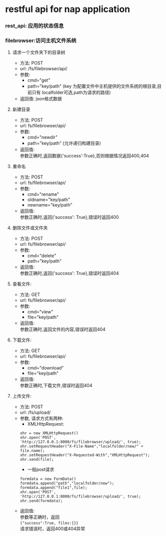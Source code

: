 restful api for nap application
===============================

### rest_api: 应用的状态信息


### filebrowser:访问主机文件系统
1. 请求一个文件夹下的目录树  
	* 方法: POST  
  	* url: /fs/filebrowser/api/  
  	* 参数:
		* cmd="get"
    	* path="key/path" (key 为配置文件中主机提供的文件系统的根目录,目前只有		localfolder可选,path为请求的路径)  
  	* 返回值: json格式数据  

2. 新建目录
	* 方法: POST  
  	* url: fs/filebrowser/api/   
  	* 参数:
    	* cmd="newdir"
		* path="key/path" (允许递归构建目录)
  	* 返回值:  
    参数正确时,返回数据{'success':True},否则根据情况返回400,404  

3. 重命名
  	* 方法: POST  
  	* url: fs/filebrowser/api/  
  	* 参数:
    	* cmd="rename"
		* oldname="key/path"
		* newname="key/path"
  	* 返回值:  
    参数正确时,返回{'success': True},错误时返回400    

4. 删除文件或文件夹  
  	* 方法: POST  
  	* url: fs/filebrowser/api/  
  	* 参数:
    	* cmd="delete"
		* path="key/path"
  	* 返回值:  
    参数正确时,返回{'success': True},错误时返回404  

5. 查看文件:
  	* 方法: GET  
  	* url: fs/filebrowser/api/  
  	* 参数:
    	* cmd="view"
		* file="key/path"
  	* 返回值:  
    参数正确时,返回文件的内容,错误时返回404  

6. 下载文件:
  	* 方法: GET  
  	* url: fs/filebrowser/api/  
  	* 参数:   
    	* cmd="download"
		* file="key/path"
  	* 返回值:   
    参数正确时,下载文件,错误时返回404   
7. 上传文件:  
	* 方法: POST
	* url: /fs/upload/
	* 参数, 请求方式有两种:
		* XMLHttpRequest:  
		```
		xhr = new XMLHttpRequest()
		xhr.open('POST', 'http://127.0.0.1:8000/fs/filebrowser/upload/', true);
		xhr.setRequestHeader("X-File-Name","localfolder/new/" + file.name);
		xhr.setRequestHeader("X-Requested-With","XMLHttpRequest");
		xhr.send(file);   
		```
		* 一般post请求  
		```
		formdata = new FormData()
		formdata.append("path","localfolder/new");
		formdata.append("file1",file);
		xhr.open('POST', 'http://127.0.0.1:8000/fs/filebrowser/upload/', true);
		xhr.send(formdata);
		```
	* 返回值:   
	参数等正确时，返回  
	`
	{"success":True, files:{}}
	`   
	请求错误时，返回400或404异常
